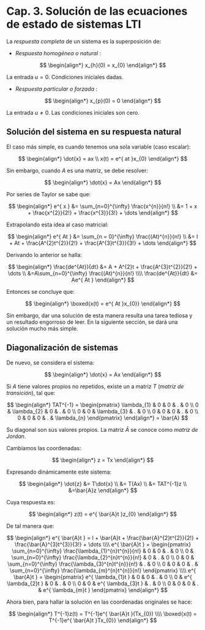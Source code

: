 # Cap. 3. Solución de las ecuaciones de estado de sistemas LTI

La _respuesta completa_ de un sistema es la superposición de:

- _Respuesta homogénea o natural_ :

$$
\begin{align*}
	x_{h}(0) = x_{0}
\end{align*}
$$

La entrada $u = 0$. Condiciones iniciales dadas.

- _Respuesta particular o forzada_ :

$$
\begin{align*}
	x_{p}(0) = 0
\end{align*}
$$

La entrada $u \neq 0$. Las condiciones iniciales son cero.


## Solución del sistema en su respuesta natural

El caso más simple, es cuando tenemos una sola variable (caso escalar):

$$
\begin{align*}
	\dot{x} = ax \\
	x(t) = e^{ at }x_{0}
\end{align*}
$$

Sin embargo, cuando $A$ es una matriz, se debe resolver:

$$
\begin{align*}
	\dot{x} = Ax
\end{align*}
$$

Por series de Taylor se sabe que:

$$
\begin{align*}
	e^{ x } &= \sum_{n=0}^{\infty} \frac{x^{n}}{n!} \\
	&= 1 + x + \frac{x^{2}}{2!} + \frac{x^{3}}{3!} + \dots
\end{align*}
$$

Extrapolando esta idea al caso matricial:

$$
\begin{align*}
	e^{ At } &= \sum_{n = 0}^{\infty} \frac{(At)^{n}}{n!} \\
	&= I + At + \frac{A^{2}t^{2}}{2!} + \frac{A^{3}t^{3}}{3!} + \dots
\end{align*}
$$

Derivando lo anterior se halla:

$$
\begin{align*}
	\frac{de^{At}}{dt} &= A + A^{2}t + \frac{A^{3}t^{2}}{2!} + \dots \\
	&=A\sum_{n=0}^{\infty} \frac{(At)^{n}}{n!} \\\\
	\frac{de^{At}}{dt} &= Ae^{ At }
\end{align*}
$$

Entonces se concluye que:

$$
\begin{align*}
	\boxed{x(t) = e^{ At }x_{0}}
\end{align*}
$$

Sin embargo, dar una solución de esta manera resulta una tarea tediosa y un resultado engorroso de leer. 
En la siguiente sección, se dará una solución mucho más simple.


## Diagonalización de sistemas

De nuevo, se considera el sistema:

$$
\begin{align*}
	\dot{x} = Ax
\end{align*}
$$

Si $A$ tiene valores propios no repetidos, existe un a matriz $T$ (_matriz de transición_), tal que:

$$
\begin{align*}
	TAT^{-1} =
	\begin{pmatrix}
\lambda_{1} & 0 & 0 & . & 0 \\
0 & \lambda_{2} & 0 & . & 0 \\
0 & 0 & \lambda_{3} & . & 0 \\
0 & 0 & 0 & . & 0 \\
0 & 0 & 0 & . & \lambda_{n}
\end{pmatrix}
\end{align*}
= \bar{A}
$$

Su diagonal son sus valores propios. La matriz $\bar{A}$ se conoce como _matriz de Jordan_.

Cambiamos las coordenadas:

$$
\begin{align*}
	z = Tx
\end{align*}
$$

Expresando dinámicamente este sistema:

$$
\begin{align*}
	\dot{z} &= T\dot{x} \\
	&= T(Ax) \\
	&= TAT^{-1}z \\
	&=\bar{A}z
\end{align*}
$$

Cuya respuesta es:

$$
\begin{align*}
	z(t) = e^{ \bar{A}t }z_{0}
\end{align*}
$$

De tal manera que:

$$
\begin{align*}
	e^{ \bar{A}t } = I + \bar{A}t + \frac{\bar{A}^{2}t^{2}}{2!} + \frac{\bar{A}^{3}t^{3}}{3!} + \dots \\\\
	e^{ \bar{A}t } = \begin{pmatrix}
\sum_{n=0}^{\infty} \frac{\lambda_{1}^{n}t^{n}}{n!} & 0 & 0 & . & 0 \\
0 & \sum_{n=0}^{\infty} \frac{\lambda_{2}^{n}t^{n}}{n!} & 0 & . & 0 \\
0 & 0 & \sum_{n=0}^{\infty} \frac{\lambda_{3}^{n}t^{n}}{n!} & . & 0 \\
0 & 0 & 0 & . & \sum_{n=0}^{\infty} \frac{\lambda_{m}^{n}t^{n}}{n!}
\end{pmatrix} \\\\
	e^{ \bar{A}t } = \begin{pmatrix}
e^{ \lambda_{1}t } & 0 & 0 & . & 0 \\
0 & e^{ \lambda_{2}t } & 0 & . & 0 \\
0 & 0 & e^{ \lambda_{3}t } & . & 0 \\
0 & 0 & 0 & . & e^{ \lambda_{m}t }
\end{pmatrix}
\end{align*}
$$

Ahora bien, para hallar la solución en las coordenadas originales se hace:

$$
\begin{align*}
	T^{-1}z(t) = T^{-1}e^{ \bar{A}t }(Tx_{0}) \\\\
	\boxed{x(t) = T^{-1}e^{ \bar{A}t }Tx_{0}}
\end{align*}
$$

